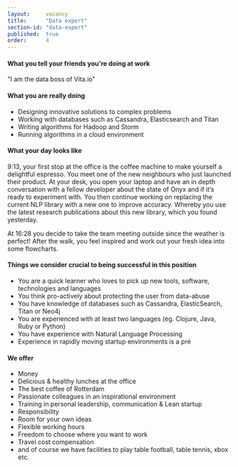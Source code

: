 ```yaml
---
layout:     vacancy
title:      "Data expert"
section-id: "data-expert"
published:  true
order:      4
---
```

#### What you tell your friends you're doing at work

"I am the data boss of Vita.io"

#### What you are really doing

- Designing innovative solutions to complex problems
- Working with databases such as Cassandra, Elasticsearch and Titan
- Writing algorithms for Hadoop and Storm
- Running algorithms in a cloud environment

#### What your day looks like

9:13, your first stop at the office is the coffee machine to make yourself a delightful espresso. You meet one of the new neighbours who just launched their product. At your desk, you open your laptop and have an in depth conversation with a fellow developer about the state of Onyx and if it’s ready to experiment with. You then continue working on replacing the current NLP library with a new one to improve accuracy. Whereby you use the latest research publications about this new library, which you found yesterday.

At 16:28 you decide to take the team meeting outside since the weather is perfect! After the walk, you feel inspired and work out your fresh idea into some flowcharts.

#### Things we consider crucial to being successful in this position

- You are a quick learner who loves to pick up new tools, software, technologies and languages
- You think pro-actively about protecting the user from data-abuse
- You have knowledge of databases such as Cassandra, ElasticSearch, Titan or Neo4j
- You are experienced with at least two languages (eg. Clojure, Java, Ruby or Python)
- You have experience with Natural Language Processing
- Experience in rapidly moving startup environments is a pré

#### We offer

- Money
- Delicious & healthy lunches at the office
- The best coffee of Rotterdam
- Passionate colleagues in an inspirational environment
- Training in personal leadership, communication & Lean startup
- Responsibility
- Room for your own ideas
- Flexible working hours
- Freedom to choose where you want to work
- Travel cost compensation
- and of course we have facilities to play table football, table tennis, xbox  etc.
